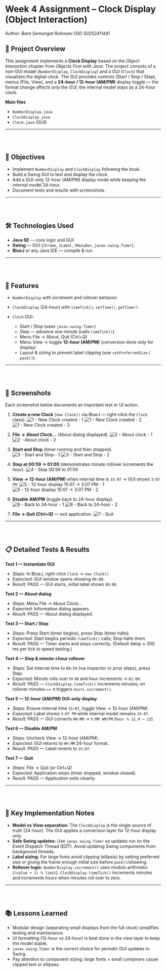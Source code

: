 # Week 4 Assignment – Clock Display (Object Interaction)

*Author: Bara Semangat Rohmani (SID 5025241144)*

## 📌 Project Overview

This assignment implements a **Clock Display** based on the *Object Interaction* chapter from *Objects First with Java*.
The project consists of a non-GUI model (`NumberDisplay`, `ClockDisplay`) and a GUI (`Clock`) that visualizes the digital clock. The GUI provides controls (Start / Stop / Step), menus (File, View), and a **24-hour / 12-hour (AM/PM)** display toggle — the format change affects only the GUI; the internal model stays as a 24-hour clock.

**Main files**

* `NumberDisplay.java`
* `ClockDisplay.java`
* `Clock.java` (GUI)

---

<br><br>

## 🎯 Objectives

* Implement `NumberDisplay` and `ClockDisplay` following the book.
* Build a Swing GUI to test and display the clock.
* Add a GUI-only 12-hour (AM/PM) display mode while keeping the internal model 24-hour.
* Document tests and results with screenshots.

---

<br><br>

## 🛠️ Technologies Used

* **Java SE** — core logic and GUI.
* **Swing** — GUI (`JFrame`, `JLabel`, `JMenuBar`, `javax.swing.Timer`).
* **BlueJ** or any Java IDE — compile & run.

---

<br><br>

## 🚀 Features

* `NumberDisplay` with increment and rollover behavior.
* `ClockDisplay` (24-hour) with `timeTick()`, `setTime()`, `getTime()`.
* `Clock` GUI:

  * Start / Stop (uses `javax.swing.Timer`)
  * Step — advance one minute (calls `timeTick()`)
  * Menu File → About, Quit (Ctrl+Q)
  * Menu View → toggle **12-hour (AM/PM)** (conversion done only for display)
  * Layout & sizing to prevent label clipping (use `setPreferredSize` / `pack()`).

---

<br><br>

## 📸 Screenshots

Each screenshot below documents an important test or UI action.

1. **Create a new Clock** (`new Clock()` via BlueJ — right-click the `Clock` class).
   ![1 - New Clock created - 1](./assets/01_new-clock_1.png)
   ![1 - New Clock created - 2](./assets/01_new-clock_2.png)
   ![1 - New Clock created - 3](./assets/01_new-clock_3.png)

2. **File → About Clock...** (About dialog displayed).
   ![2 - About clock - 1](./assets/02_about-clock_1.png)
   ![2 - About clock - 2](./assets/02_about-clock_2.png)

3. **Start and Stop** (timer running and then stopped).
   ![3 - Start and Stop - 1](./assets/03_start-stop_1.png)
   ![3 - Start and Stop - 2](./assets/03_start-stop_2.png)

4. **Step at 00:59 → 01:00** (demonstrates minute rollover increments the hour).
   ![4 - Step 00:59 to 01:00](./assets/04_step-rollover.png)

5. **View → 12-hour (AM/PM)** when internal time is `15:07` → GUI shows `3:07 PM`.
   ![5 - 12-hour display 15:07 -> 3:07 PM - 1](./assets/05_12hour_1.png)
   ![5 - 12-hour display 15:07 -> 3:07 PM - 2](./assets/05_12hour_2.png)

6. **Disable AM/PM** (toggle back to 24-hour display).
   ![6 - Back to 24-hour - 1](./assets/06_back-24hour_1.png)
   ![6 - Back to 24-hour - 2](./assets/06_back-24hour_2.png)

7. **File → Quit (Ctrl+Q)** — exit application.
   ![7 - Quit](./assets/07_quit.png)

---

<br><br>

## 📋 Detailed Tests & Results

**Test 1 — Instantiate GUI**

* *Steps:* In BlueJ, right-click `Clock` → `new Clock()`
* *Expected:* GUI window opens showing `00:00`.
* *Result:* PASS — GUI starts, initial label shows `00:00`.

**Test 2 — About dialog**

* *Steps:* Menu File → About Clock...
* *Expected:* Information dialog appears.
* *Result:* PASS — About dialog displayed.

**Test 3 — Start / Stop**

* *Steps:* Press Start (timer begins), press Stop (timer halts).
* *Expected:* Start begins periodic `timeTick()` calls; Stop halts them.
* *Result:* PASS — Timer starts and stops correctly. (Default delay ≈ 300 ms per tick to speed testing.)

**Test 4 — Step & minute→hour rollover**

* *Steps:* Set internal time to `00:59` (via inspector or prior steps), press Step.
* *Expected:* Minute rolls over to `00` and hour increments → `01:00`.
* *Result:* PASS — `ClockDisplay.timeTick()` increments minutes; on rollover minutes `== 0` triggers `hours.increment()`.

**Test 5 — 12-hour (AM/PM) GUI-only display**

* *Steps:* Ensure internal time `15:07`, toggle View → 12-hour (AM/PM).
* *Expected:* Label shows `3:07 PM` while internal model remains `15:07`.
* *Result:* PASS — GUI converts `HH:MM` → `h:MM AM/PM` (`hour % 12`, `0 → 12`).

**Test 6 — Disable AM/PM**

* *Steps:* Uncheck View → 12-hour (AM/PM).
* *Expected:* GUI returns to `HH:MM` 24-hour format.
* *Result:* PASS — Label reverts to `15:07`.

**Test 7 — Quit**

* *Steps:* File → Quit (or Ctrl+Q)
* *Expected:* Application stops (timer stopped, window closed).
* *Result:* PASS — Application exits cleanly.

---

<br><br>

## 🔧 Key Implementation Notes

* **Model vs View separation:** The `ClockDisplay` is the single source of truth (24-hour). The GUI applies a conversion layer for 12-hour display only.
* **Safe Swing updates:** Use `javax.swing.Timer` so updates run on the Event Dispatch Thread (EDT). Avoid updating Swing components from background threads.
* **Label sizing:** For large fonts avoid clipping (ellipsis) by setting preferred size or giving the frame enough initial size before `pack()`/showing.
* **Rollover logic:** `NumberDisplay.increment()` uses modulo arithmetic (`(value + 1) % limit`). `ClockDisplay.timeTick()` increments minutes and increments hours when minutes roll over to zero.

---

<br><br>

## 📚 Lessons Learned

* Modular design (separating small displays from the full clock) simplifies testing and maintenance.
* UI formatting (12-hour vs 24-hour) is best done in the view layer to keep the model stable.
* `javax.swing.Timer` is the correct choice for periodic GUI updates in Swing.
* Pay attention to component sizing: large fonts + small containers cause clipped text or ellipses.
